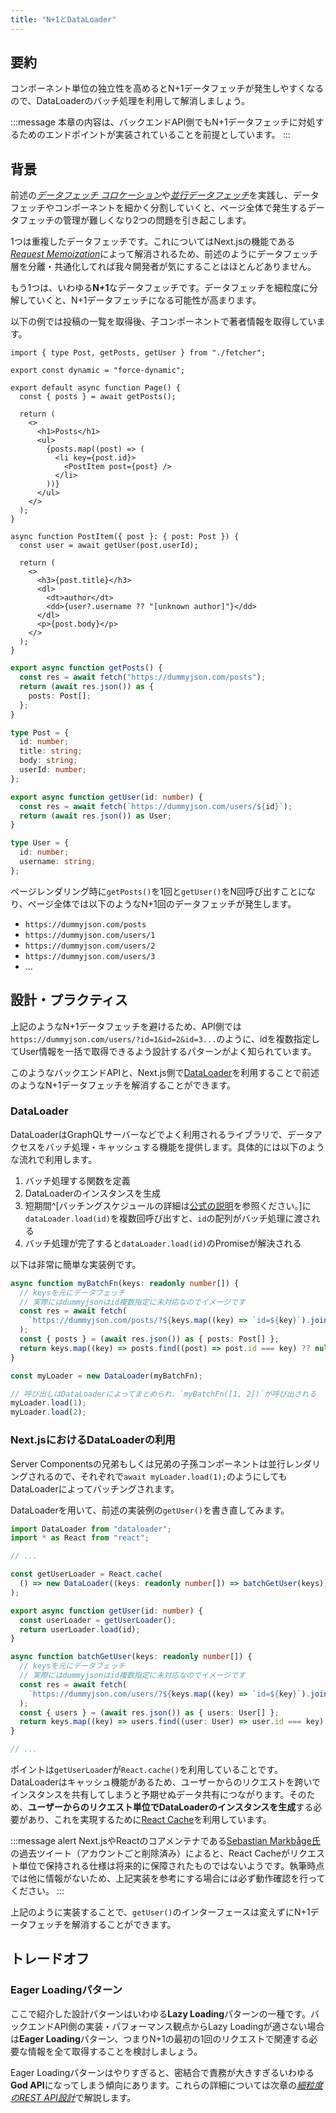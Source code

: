 ```yaml
---
title: "N+1とDataLoader"
---
```


## 要約

コンポーネント単位の独立性を高めるとN+1データフェッチが発生しやすくなるので、DataLoaderのバッチ処理を利用して解消しましょう。

:::message
本章の内容は、バックエンドAPI側でもN+1データフェッチに対処するためのエンドポイントが実装されていることを前提としています。
:::

## 背景

前述の[_データフェッチ コロケーション_](part_1_colocation)や[_並行データフェッチ_](part_1_concurrent_fetch)を実践し、データフェッチやコンポーネントを細かく分割していくと、ページ全体で発生するデータフェッチの管理が難しくなり2つの問題を引き起こします。

1つは重複したデータフェッチです。これについてはNext.jsの機能である[_Request Memoization_](part_1_request_memoization)によって解消されるため、前述のようにデータフェッチ層を分離・共通化してれば我々開発者が気にすることはほとんどありません。

もう1つは、いわゆる**N+1**なデータフェッチです。データフェッチを細粒度に分解していくと、N+1データフェッチになる可能性が高まります。

以下の例では投稿の一覧を取得後、子コンポーネントで著者情報を取得しています。

```tsx :page.tsx
import { type Post, getPosts, getUser } from "./fetcher";

export const dynamic = "force-dynamic";

export default async function Page() {
  const { posts } = await getPosts();

  return (
    <>
      <h1>Posts</h1>
      <ul>
        {posts.map((post) => (
          <li key={post.id}>
            <PostItem post={post} />
          </li>
        ))}
      </ul>
    </>
  );
}

async function PostItem({ post }: { post: Post }) {
  const user = await getUser(post.userId);

  return (
    <>
      <h3>{post.title}</h3>
      <dl>
        <dt>author</dt>
        <dd>{user?.username ?? "[unknown author]"}</dd>
      </dl>
      <p>{post.body}</p>
    </>
  );
}
```

```ts :fetcher.ts
export async function getPosts() {
  const res = await fetch("https://dummyjson.com/posts");
  return (await res.json()) as {
    posts: Post[];
  };
}

type Post = {
  id: number;
  title: string;
  body: string;
  userId: number;
};

export async function getUser(id: number) {
  const res = await fetch(`https://dummyjson.com/users/${id}`);
  return (await res.json()) as User;
}

type User = {
  id: number;
  username: string;
};
```

ページレンダリング時に`getPosts()`を1回と`getUser()`をN回呼び出すことになり、ページ全体では以下のようなN+1回のデータフェッチが発生します。

- `https://dummyjson.com/posts`
- `https://dummyjson.com/users/1`
- `https://dummyjson.com/users/2`
- `https://dummyjson.com/users/3`
- ...

## 設計・プラクティス

上記のようなN+1データフェッチを避けるため、API側では`https://dummyjson.com/users/?id=1&id=2&id=3...`のように、idを複数指定してUser情報を一括で取得できるよう設計するパターンがよく知られています。

このようなバックエンドAPIと、Next.js側で[DataLoader](https://github.com/graphql/dataloader)を利用することで前述のようなN+1データフェッチを解消することができます。

### DataLoader

DataLoaderはGraphQLサーバーなどでよく利用されるライブラリで、データアクセスをバッチ処理・キャッシュする機能を提供します。具体的には以下のような流れで利用します。

1. バッチ処理する関数を定義
2. DataLoaderのインスタンスを生成
3. 短期間^[バッチングスケジュールの詳細は[公式の説明](https://github.com/graphql/dataloader?tab=readme-ov-file#batch-scheduling)を参照ください。]に`dataLoader.load(id)`を複数回呼び出すと、`id`の配列がバッチ処理に渡される
4. バッチ処理が完了すると`dataLoader.load(id)`のPromiseが解決される

以下は非常に簡単な実装例です。

```ts
async function myBatchFn(keys: readonly number[]) {
  // keysを元にデータフェッチ
  // 実際にはdummyjsonはid複数指定に未対応なのでイメージです
  const res = await fetch(
    `https://dummyjson.com/posts/?${keys.map((key) => `id=${key}`).join("&")}`,
  );
  const { posts } = (await res.json()) as { posts: Post[] };
  return keys.map((key) => posts.find((post) => post.id === key) ?? null);
}

const myLoader = new DataLoader(myBatchFn);

// 呼び出しはDataLoaderによってまとめられ、`myBatchFn([1, 2])`が呼び出される
myLoader.load(1);
myLoader.load(2);
```

### Next.jsにおけるDataLoaderの利用

Server Componentsの兄弟もしくは兄弟の子孫コンポーネントは並行レンダリングされるので、それぞれで`await myLoader.load(1);`のようにしてもDataLoaderによってバッチングされます。

DataLoaderを用いて、前述の実装例の`getUser()`を書き直してみます。

```ts :fetcher.ts
import DataLoader from "dataloader";
import * as React from "react";

// ...

const getUserLoader = React.cache(
  () => new DataLoader((keys: readonly number[]) => batchGetUser(keys)),
);

export async function getUser(id: number) {
  const userLoader = getUserLoader();
  return userLoader.load(id);
}

async function batchGetUser(keys: readonly number[]) {
  // keysを元にデータフェッチ
  // 実際にはdummyjsonはid複数指定に未対応なのでイメージです
  const res = await fetch(
    `https://dummyjson.com/users/?${keys.map((key) => `id=${key}`).join("&")}`,
  );
  const { users } = (await res.json()) as { users: User[] };
  return keys.map((key) => users.find((user: User) => user.id === key) ?? null);
}

// ...
```

ポイントは`getUserLoader`が`React.cache()`を利用していることです。DataLoaderはキャッシュ機能があるため、ユーザーからのリクエストを跨いでインスタンスを共有してしまうと予期せぬデータ共有につながります。そのため、**ユーザーからのリクエスト単位でDataLoaderのインスタンスを生成**する必要があり、これを実現するために[React Cache](https://nextjs.org/docs/app/building-your-application/caching#react-cache-function)を利用しています。

:::message alert
Next.jsやReactのコアメンテナである[Sebastian Markbåge氏](https://bsky.app/profile/sebmarkbage.calyptus.eu)の過去ツイート（アカウントごと削除済み）によると、React Cacheがリクエスト単位で保持される仕様は将来的に保障されたものではないようです。執筆時点では他に情報がないため、上記実装を参考にする場合には必ず動作確認を行ってください。
:::

上記のように実装することで、`getUser()`のインターフェースは変えずにN+1データフェッチを解消することができます。

## トレードオフ

### Eager Loadingパターン

ここで紹介した設計パターンはいわゆる**Lazy Loading**パターンの一種です。バックエンドAPI側の実装・パフォーマンス観点からLazy Loadingが適さない場合は**Eager Loading**パターン、つまりN+1の最初の1回のリクエストで関連する必要な情報を全て取得することを検討しましょう。

Eager Loadingパターンはやりすぎると、密結合で責務が大きすぎるいわゆる**God API**になってしまう傾向にあります。これらの詳細については次章の[_細粒度のREST API設計_](part_1_fine_grained_api_design)で解説します。
